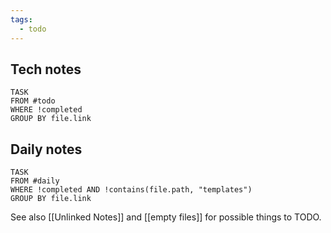 ```yaml
---
tags:
  - todo
---
```


## Tech notes
```dataview
TASK
FROM #todo 
WHERE !completed
GROUP BY file.link
```

## Daily notes
```dataview
TASK
FROM #daily 
WHERE !completed AND !contains(file.path, "templates")
GROUP BY file.link
```

See also [[Unlinked Notes]] and [[empty files]] for possible things to TODO.